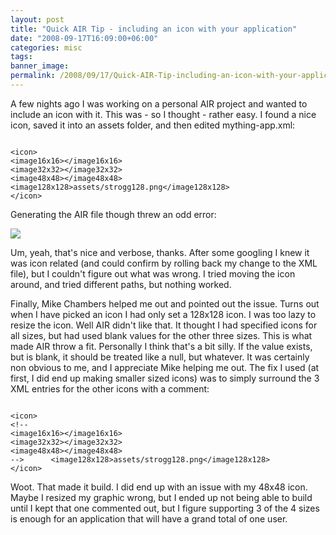 ```yaml
---
layout: post
title: "Quick AIR Tip - including an icon with your application"
date: "2008-09-17T16:09:00+06:00"
categories: misc 
tags: 
banner_image: 
permalink: /2008/09/17/Quick-AIR-Tip-including-an-icon-with-your-application
---
```


A few nights ago I was working on a personal AIR project and wanted to include an icon with it. This was - so I thought - rather easy. I found a nice icon, saved it into an assets folder, and then edited mything-app.xml:

<code>
&lt;icon&gt;
&lt;image16x16&gt;&lt;/image16x16&gt;
&lt;image32x32&gt;&lt;/image32x32&gt;
&lt;image48x48&gt;&lt;/image48x48&gt;		&lt;image128x128&gt;assets/strogg128.png&lt;/image128x128&gt;
&lt;/icon&gt;
</code>

Generating the AIR file though threw an odd error:

<img src="https://static.raymondcamden.com/images/Picture 120.png">

Um, yeah, that's nice and verbose, thanks. After some googling I knew it was icon related (and could confirm by rolling back my change to the XML file), but I couldn't figure out what was wrong. I tried moving the icon around, and tried different paths, but nothing worked. 

Finally, Mike Chambers helped me out and pointed out the issue. Turns out when I have picked an icon I had only set a 128x128 icon. I was too lazy to resize the icon. Well AIR didn't like that. It thought I had specified icons for all sizes, but had used blank values for the other three sizes. This is what made AIR throw a fit. Personally I think that's a bit silly. If the value exists, but is blank, it should be treated like a null, but whatever. It was certainly non obvious to me, and I appreciate Mike helping me out. The fix I used (at first, I did end up making smaller sized icons) was to simply surround the 3 XML entries for the other icons with a comment:

<code>
&lt;icon&gt;
&lt;!--
&lt;image16x16&gt;&lt;/image16x16&gt;
&lt;image32x32&gt;&lt;/image32x32&gt;
&lt;image48x48&gt;&lt;/image48x48&gt;
--&gt;		&lt;image128x128&gt;assets/strogg128.png&lt;/image128x128&gt;
&lt;/icon&gt;
</code>

Woot. That made it build. I did end up with an issue with my 48x48 icon. Maybe I resized my graphic wrong, but I ended up not being able to build until I kept that one commented out, but I figure supporting 3 of the 4 sizes is enough for an application that will have a grand total of one user.